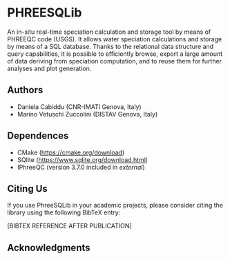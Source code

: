 # PHREESQLib
An in-situ real-time speciation calculation and storage tool by means of PHREEQC code (USGS).
It allows water speciation calculations and storage by means of a SQL database. Thanks to the relational data structure and query capabilities, it is possible to efficiently browse, export a large amount of data deriving from speciation computation, and to reuse them for further analyses and plot generation.

## Authors

- Daniela Cabiddu (CNR-IMATI Genova, Italy)
- Marino Vetuschi Zuccolini (DISTAV Genova, Italy)

## Dependences 
- CMake (https://cmake.org/download)
- SQlite (https://www.sqlite.org/download.html)
- IPhreeQC (version 3.7.0 included in *external*)

## Citing Us

If you use PhreeSQLib in your academic projects, please consider citing the library using the following BibTeX entry:

[BIBTEX REFERENCE AFTER PUBLICATION]

## Acknowledgments
